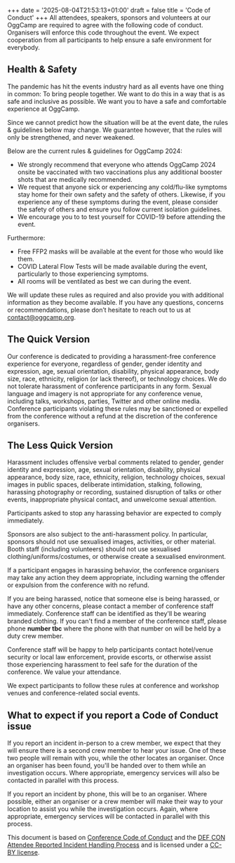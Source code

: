+++
date = '2025-08-04T21:53:13+01:00'
draft = false
title = 'Code of Conduct'
+++
All attendees, speakers, sponsors and volunteers at our OggCamp are required to agree with the following code of conduct. Organisers will enforce this code throughout the event. We expect cooperation from all participants to help ensure a safe environment for everybody.

## Health & Safety

The pandemic has hit the events industry hard as all events have one thing in common: To bring people together. We want to do this in a way that is as safe and inclusive as possible. We want you to have a safe and comfortable experience at OggCamp.

Since we cannot predict how the situation will be at the event date, the rules & guidelines below may change. We guarantee however, that the rules will only be strengthened, and never weakened.

Below are the current rules & guidelines for OggCamp 2024:

- We strongly recommend that everyone who attends OggCamp 2024 onsite be vaccinated with two vaccinations plus any additional booster shots that are medically recommended.
- We request that anyone sick or experiencing any cold/flu-like symptoms stay home for their own safety and the safety of others. Likewise, if you experience any of these symptoms during the event, please consider the safety of others and ensure you follow current isolation guidelines.
- We encourage you to to test yourself for COVID-19 before attending the event.

Furthermore:

- Free FFP2 masks will be available at the event for those who would like them.
- COVID Lateral Flow Tests will be made available during the event, particularly to those experiencing symptoms.
- All rooms will be ventilated as best we can during the event.

We will update these rules as required and also provide you with additional information as they become available. If you have any questions, concerns or recommendations, please don’t hesitate to reach out to us at contact@oggcamp.org.


## The Quick Version

Our conference is dedicated to providing a harassment-free conference experience for everyone, regardless of gender, gender identity and expression, age, sexual orientation, disability, physical appearance, body size, race, ethnicity, religion (or lack thereof), or technology choices. We do not tolerate harassment of conference participants in any form. Sexual language and imagery is not appropriate for any conference venue, including talks, workshops, parties, Twitter and other online media. Conference participants violating these rules may be sanctioned or expelled from the conference without a refund at the discretion of the conference organisers.

## The Less Quick Version

Harassment includes offensive verbal comments related to gender, gender identity and expression, age, sexual orientation, disability, physical appearance, body size, race, ethnicity, religion, technology choices, sexual images in public spaces, deliberate intimidation, stalking, following, harassing photography or recording, sustained disruption of talks or other events, inappropriate physical contact, and unwelcome sexual attention.

Participants asked to stop any harassing behavior are expected to comply immediately.

Sponsors are also subject to the anti-harassment policy. In particular, sponsors should not use sexualised images, activities, or other material. Booth staff (including volunteers) should not use sexualised clothing/uniforms/costumes, or otherwise create a sexualised environment.

If a participant engages in harassing behavior, the conference organisers may take any action they deem appropriate, including warning the offender or expulsion from the conference with no refund.

If you are being harassed, notice that someone else is being harassed, or have any other concerns, please contact a member of conference staff immediately. Conference staff can be identified as they'll be wearing branded clothing. If you can't find a member of the conference staff, please phone **number tbc** where the phone with that number on will be held by a duty crew member.

Conference staff will be happy to help participants contact hotel/venue security or local law enforcement, provide escorts, or otherwise assist those experiencing harassment to feel safe for the duration of the conference. We value your attendance.

We expect participants to follow these rules at conference and workshop venues and conference-related social events.

## What to expect if you report a Code of Conduct issue

If you report an incident in-person to a crew member, we expect that they will ensure there is a second crew member to hear your issue. One of these two people will remain with you, while the other locates an organiser. Once an organiser has been found, you'll be handed over to them while an investigation occurs. Where appropriate, emergency services will also be contacted in parallel with this process.

If you report an incident by phone, this will be to an organiser. Where possible, either an organiser or a crew member will make their way to your location to assist you while the investigation occurs. Again, where appropriate, emergency services will be contacted in parallel with this process.

This document is based on [Conference Code of Conduct](http://confcodeofconduct.com/) and the [DEF CON Attendee Reported Incident Handling Process](https://www.defcon.org/html/defcon-26/dc-26-news.html#dc26incident) and is licensed under a [CC-BY license](http://creativecommons.org/licenses/by/3.0/deed.en_US).